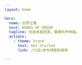 ```yaml
---
layout: home

hero:
  name: 创梦之翼
  text: WINDS OF DREAM
  tagline: 创造卓越至美，翼舞机甲神威。
  actions:
    - theme: brand
      text: Get Started
      link: /介绍/发布博客和使用
      
---
```


